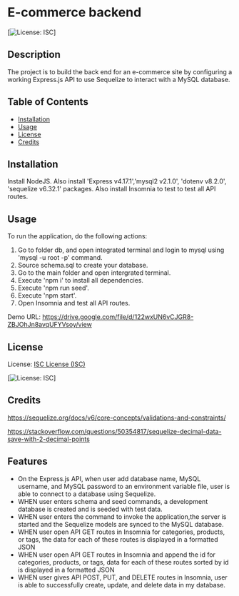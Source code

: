 # E-commerce backend
  
  [![License: ISC](https://img.shields.io/badge/License-ISC-blue.svg)]

## Description

The project is to build the back end for an e-commerce site by configuring a working Express.js API to use Sequelize to interact with a MySQL database.

## Table of Contents

- [Installation](#installation)
- [Usage](#usage)
- [License](#license)
- [Credits](#credits)

## Installation

Install NodeJS. Also install 'Express v4.17.1','mysql2 v2.1.0', 'dotenv v8.2.0', 'sequelize v6.32.1' packages. Also install Insomnia to test to test all API routes.


## Usage

To run the application, do the following actions:
1. Go to folder db, and open integrated terminal and login to mysql using 'mysql -u root -p' command.
2. Source schema.sql to create your database.
3. Go to the main folder and open intergrated terminal.
4. Execute 'npm i' to install all dependencies.
5. Execute 'npm run seed'.
6. Execute 'npm start'.
7. Open Insomnia and test all API routes.


Demo URL:  https://drive.google.com/file/d/122wxUN6vCJGR8-ZBJOhJn8avqUFYVsoy/view


## License

License: [ISC License (ISC)](https://opensource.org/licenses/ISC)

[![License: ISC](https://img.shields.io/badge/License-ISC-blue.svg)]


## Credits

https://sequelize.org/docs/v6/core-concepts/validations-and-constraints/

https://stackoverflow.com/questions/50354817/sequelize-decimal-data-save-with-2-decimal-points 

## Features

* On the Express.js API, when user add database name, MySQL username, and MySQL password to an environment variable file, user is able to connect to a database using Sequelize.
* WHEN user enters schema and seed commands, a development database is created and is seeded with test data.
* WHEN user enters the command to invoke the application,the server is started and the Sequelize models are synced to the MySQL database.
* WHEN user open API GET routes in Insomnia for categories, products, or tags, the data for each of these routes is displayed in a formatted JSON
* WHEN user  open API GET routes in Insomnia and append the id for categories, products, or tags, data for each of these routes sorted by id is displayed in a formatted JSON
* WHEN user gives API POST, PUT, and DELETE routes in Insomnia, user is able to successfully create, update, and delete data in my database.









